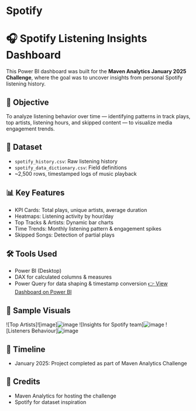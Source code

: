 # Spotify

# 🎧 Spotify Listening Insights Dashboard

This Power BI dashboard was built for the **Maven Analytics January 2025 Challenge**, where the goal was to uncover insights from personal Spotify listening history.

## 🧠 Objective
To analyze listening behavior over time — identifying patterns in track plays, top artists, listening hours, and skipped content — to visualize media engagement trends.

## 📂 Dataset
- `spotify_history.csv`: Raw listening history
- `spotify_data_dictionary.csv`: Field definitions
- ~2,500 rows, timestamped logs of music playback

## 📊 Key Features
- KPI Cards: Total plays, unique artists, average duration
- Heatmaps: Listening activity by hour/day
- Top Tracks & Artists: Dynamic bar charts
- Time Trends: Monthly listening pattern & engagement spikes
- Skipped Songs: Detection of partial plays

## 🛠 Tools Used
- Power BI (Desktop)
- DAX for calculated columns & measures
- Power Query for data shaping & timestamp conversion
[👉 View Dashboard on Power BI]()

## 📸 Sample Visuals
![Top Artists]![image]![image](https://github.com/user-attachments/assets/81b13225-e8f8-484b-81d7-c12a6344e3ed)
![Insights for Spotify team]![image](https://github.com/user-attachments/assets/8ef513f5-2442-4714-b0bf-19539a59e182)
![Listeners Behaviour]![image](https://github.com/user-attachments/assets/a896e8af-51f0-4310-a218-fe127ac989e8)



## 📅 Timeline
- January 2025: Project completed as part of Maven Analytics Challenge

## 🤝 Credits
- Maven Analytics for hosting the challenge
- Spotify for dataset inspiration
